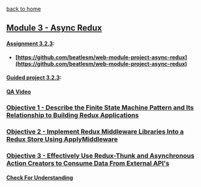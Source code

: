 [back to home](https://github.com/beatlesm/)

## [Module 3 - Async Redux](https://github.com/beatlesm/web/tree/main/3.3/Module331)

#### [Assignment 3.2.3](./Assign323/README.md):

-   **[https://github.com/beatlesm/web-module-project-async-redux](https://github.com/beatlesm/web-module-project-async-redux)**
   
#### [Guided project 3.2.3](./Guided323):

#### [QA Video](./QA_Video/README.md)


### [Objective 1 - Describe the Finite State Machine Pattern and Its Relationship to Building Redux Applications](./Objects/Object_1.md)

### [Objective 2 - Implement Redux Middleware Libraries Into a Redux Store Using ApplyMiddleware](./Objects/Object_2.md)

### [Objective 3 - Effectively Use Redux-Thunk and Asynchronous Action Creators to Consume Data From External API's](./Objects/Object_3.md)

#### [Check For Understanding](./Objects/Understanding.md)
